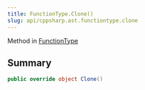 ```yaml
---
title: FunctionType.Clone()
slug: api/cppsharp.ast.functiontype.clone
---
```

Method in [FunctionType](/api/cppsharp/ast/functiontype)

## Summary



```csharp
public override object Clone()
```

